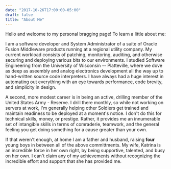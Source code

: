 ```yaml
---
date: "2017-10-26T17:00:00-05:00"
draft: false
title: "About Me"
---
```


Hello and welcome to my personal bragging page! To learn a little about me:

I am a software developer and System Administrator of a suite of Oracle Fusion Middleware
products running at a regional utility company. My current workload consists of
patching, monitoring, auditing, and otherwise securing and deploying various bits
to our environments. I studied Software Engineering from the University of Wisconsin --
Platteville, where we dove as deep as aseembly and analog electronics development
all the way up to hand-written source code interpreters. I have always had a huge
interest in automating out everything with an eye towards performance, code brevity,
and simplicity in design.

A second, more modest career is in being an active, drilling member of the United States
Army - Reserve. I drill there monthly, so while not working on servers at work,
I'm generally helping other Soldiers get trained and maintain readiness to be deployed
at a moment's notice. I don't do this for technical skills, money, or prestige.
Rather, it provides me an innumerable set of intangible skills in terms of comraderie,
teamwork, and the general feeling you get doing something for a cause greater than your own.

If that weren't enough, at home I am a father and husband, raising **four** young boys
in between all of the above committments. My wife, Katrina is an incredible force in
her own right, by being supportive, talented, and busy on her own. I can't claim any of
my achievements without recognizing the incredible effort and support that she has provided me.
